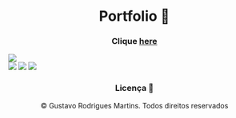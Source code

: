 <h1 align="center">Portfolio 📝</h1>
   
<h3 align="center">Clique <a href="https://projects-gustavo.github.io/">here</a></h3>   
<img src="https://cdn.discordapp.com/attachments/876799799255531523/1023752915770417243/img.png">
<div inline:block>
    <img src="https://img.shields.io/badge/html5-%23E34F26.svg?style=for-the-badge&logo=html5&logoColor=white" />
    <img src="https://img.shields.io/badge/css3-%231572B6.svg?style=for-the-badge&logo=css3&logoColor=white" />
    <img src="https://img.shields.io/badge/javascript-%23323330.svg?style=for-the-badge&logo=javascript&logoColor=%23F7DF1E" />
</div>

<h3 align="center">Licença 🚫</h3>
<p align="center">© Gustavo Rodrigues Martins. Todos direitos reservados</p>

